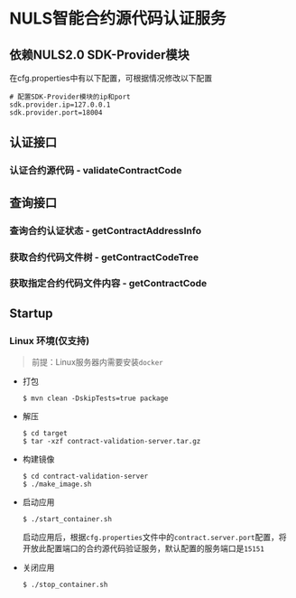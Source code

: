 # NULS智能合约源代码认证服务

## 依赖NULS2.0 SDK-Provider模块

在cfg.properties中有以下配置，可根据情况修改以下配置

```properties
# 配置SDK-Provider模块的ip和port
sdk.provider.ip=127.0.0.1
sdk.provider.port=18004
```

## 认证接口

### 认证合约源代码 - validateContractCode

## 查询接口

### 查询合约认证状态 - getContractAddressInfo

### 获取合约代码文件树 - getContractCodeTree

### 获取指定合约代码文件内容 - getContractCode

## Startup

### Linux 环境(仅支持)

> 前提：Linux服务器内需要安装`docker`

- 打包

      $ mvn clean -DskipTests=true package
    
- 解压

      $ cd target
      $ tar -xzf contract-validation-server.tar.gz
    
- 构建镜像 

      $ cd contract-validation-server
      $ ./make_image.sh
    
- 启动应用

      $ ./start_container.sh
    
    启动应用后，根据`cfg.properties`文件中的`contract.server.port`配置，将开放此配置端口的合约源代码验证服务，默认配置的服务端口是`15151`
    
- 关闭应用

      $ ./stop_container.sh